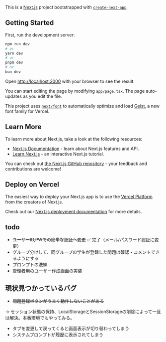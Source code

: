 This is a [Next.js](https://nextjs.org) project bootstrapped with [`create-next-app`](https://nextjs.org/docs/app/api-reference/cli/create-next-app).

## Getting Started

First, run the development server:

```bash
npm run dev
# or
yarn dev
# or
pnpm dev
# or
bun dev
```

Open [http://localhost:3000](http://localhost:3000) with your browser to see the result.

You can start editing the page by modifying `app/page.tsx`. The page auto-updates as you edit the file.

This project uses [`next/font`](https://nextjs.org/docs/app/building-your-application/optimizing/fonts) to automatically optimize and load [Geist](https://vercel.com/font), a new font family for Vercel.

## Learn More

To learn more about Next.js, take a look at the following resources:

- [Next.js Documentation](https://nextjs.org/docs) - learn about Next.js features and API.
- [Learn Next.js](https://nextjs.org/learn) - an interactive Next.js tutorial.

You can check out [the Next.js GitHub repository](https://github.com/vercel/next.js) - your feedback and contributions are welcome!

## Deploy on Vercel

The easiest way to deploy your Next.js app is to use the [Vercel Platform](https://vercel.com/new?utm_medium=default-template&filter=next.js&utm_source=create-next-app&utm_campaign=create-next-app-readme) from the creators of Next.js.

Check out our [Next.js deployment documentation](https://nextjs.org/docs/app/building-your-application/deploying) for more details.


## todo
- ~~ユーザーID,PWでの簡単な認証へ変更~~ ✅ 完了（メール/パスワード認証に変更）
- グループ分けして、同グループの学生が登録した問題は確認・コメントできるようにする
- プロンプトの洗練
- 管理者用のユーザー作成画面の実装


## 現状見つかっているバグ
- ~~問題登録ボタンがうまく動作しないことがある~~

→ セッション状態の保持、LocalStorageとSessionStorageの削除によって一旦は解決。本番環境でもやってみる。

- タブを変更して戻ってくると画面表示が切り替わってしまう
- システムプロンプトが履歴に表示されてしまう
